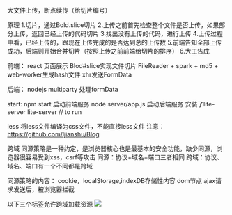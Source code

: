 大文件上传，断点续传（给切片编号）

原理
1.切片，通过Bold.slice切片
2.上传之前首先检查整个文件是否上传，如果部分上传，返回已经上传的代码切片
3.找出没有上传的代码，进行上传
4.上传过程中看，已经上传的，跟现在上传完成的是否达到总的上传数
5.前端告知全部上传成功，后端则开始合并切片（按照上传之前前端给切片的排序）
6.大工告成

前端：
react 页面展示
Blod#slice实现文件切片
FileReader + spark + md5 + web-worker生成hash文件
xhr发送FormData

后端：
nodejs
multiparty 处理formData

start:
npm start 启动前端服务
node server/app.js 启动后端服务
安装了lite-server
lite-server // to run


less 
将less文件编译为css文件，不能直接less文件
注意：https://github.com/ljianshu/Blog



跨域
同源策略是一种约定，是浏览器核心也是最基本的安全功能，缺少同源，浏览器很容易受到xss，csrf等攻击
同源：协议+域名+端口三者相同
跨域：协议、域名、端口有一个不同都是跨域

同源策略的内容：
cookie，localStorage,indexDB存储性内容
dom节点
ajax请求发送后，被浏览器拦截

以下三个标签允许跨域加载资源
<img src=XXX>
<link href=XXX>
<script src=XXX>

跨域并不是请求发不出去，请求能发出去，服务端能收到请求并正常返回结果，只是结果被浏览器拦截了

跨域解决方案
1.jsonp
原理：借助script标签
实现流程
    1.声明一个回调，其函数名如show,当参数值，传递给跨域请求数据的服务器，函数形参为要获取目标数据（服务器返回的data）
    2.创建一个script标签，把跨域的api数据接口地址，给script的src,还要在这个地址中向服务器传递该函数名
    3.服务器收到请求，需要特殊处理：把函数名和它需要给你的数据拼接成一个字符串，eg：传递的是show,准备的数据是show('不爱')
    4.最后服务器把准备的数据通过http协议返回给客户端，客户端再调用执行之前声明的回调函数show,对返回数据进行操作
代码地址：前端jsonp.html  后端server/app.js

2.cros 需要浏览器和后端同时支持，ie8和9通过XDomainRequest实现

